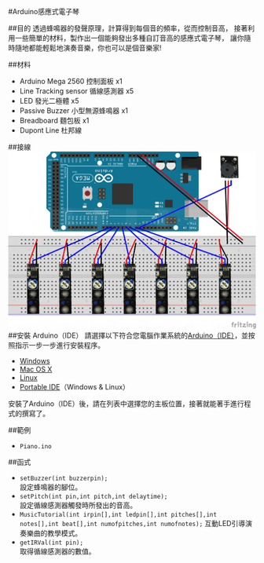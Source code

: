 #Arduino感應式電子琴

##目的
透過蜂鳴器的發聲原理，計算得到每個音的頻率，從而控制音高，
接著利用一些簡單的材料，製作出一個能夠發出多種自訂音高的感應式電子琴，
讓你隨時隨地都能輕鬆地演奏音樂，你也可以是個音樂家!

##材料
* Arduino Mega 2560 控制面板 x1
* Line Tracking sensor 循線感測器 x5  
* LED 發光二極體 x5
* Passive Buzzer 小型無源蜂鳴器 x1  
* Breadboard 麵包板 x1  
* Dupont Line 杜邦線  

##接線
![接線圖](/Piano.png)
##安裝
Arduino（IDE）
請選擇以下符合您電腦作業系統的[Arduino（IDE）](https://www.arduino.cc/en/Main/Software)，並按照指示一步一步進行安裝程序。

* [Windows](https://www.arduino.cc/en/Guide/Windows)
* [Mac OS X](https://www.arduino.cc/en/Guide/MacOSX)
* [Linux](https://www.arduino.cc/en/Guide/Linux)
* [Portable IDE](https://www.arduino.cc/en/Guide/PortableIDE)（Windows & Linux）

安裝了Arduino（IDE）後，請在列表中選擇您的主板位置，接著就能著手進行程式的撰寫了。

##範例
* `Piano.ino`
<!-- * `MusicTutorial.ino` -->

##函式
* `setBuzzer(int buzzerpin);`   
設定蜂鳴器的腳位。
* `setPitch(int pin,int pitch,int delaytime);`   
設定循線感測器觸發時所發出的音高。
* `MusicTutorial(int irpin[],int ledpin[],int pitches[],int notes[],int beat[],int numofpitches,int numofnotes);`
互動LED引導演奏樂曲的教學模式。
* `getIRVal(int pin);`   
取得循線感測器的數值。





